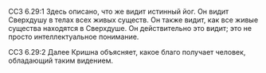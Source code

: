 ССЗ 6.29:1	Здесь описано, что же видит истинный йог. Он видит Сверхдушу в телах всех живых существ. Он также видит, как все живые существа находятся в Сверхдуше. Он действительно это видит; это не просто интеллектуальное понимание.

ССЗ 6.29:2	Далее Кришна объясняет, какое благо получает человек, обладающий таким видением.